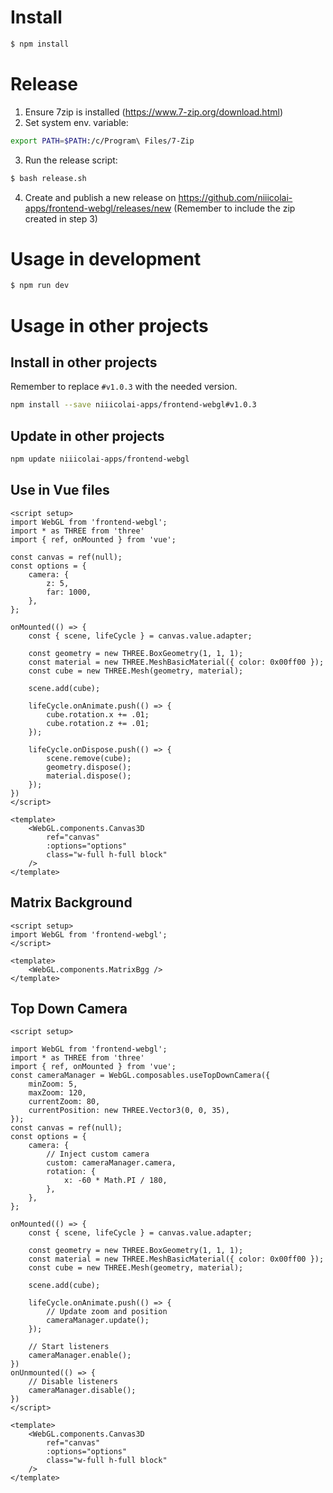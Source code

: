 # Install

```bash
$ npm install
```

# Release
1. Ensure 7zip is installed (https://www.7-zip.org/download.html)
2. Set system env. variable: 
```bash
export PATH=$PATH:/c/Program\ Files/7-Zip
```
3. Run the release script:
```bash
$ bash release.sh
```
4. Create and publish a new release on https://github.com/niiicolai-apps/frontend-webgl/releases/new (Remember to include the zip created in step 3)

# Usage in development

```bash
$ npm run dev
```

# Usage in other projects

## Install in other projects
Remember to replace `#v1.0.3` with the needed version.
```bash
npm install --save niiicolai-apps/frontend-webgl#v1.0.3
```

## Update in other projects
```bash
npm update niiicolai-apps/frontend-webgl
```

## Use in Vue files
```vue
<script setup>
import WebGL from 'frontend-webgl';
import * as THREE from 'three'
import { ref, onMounted } from 'vue';

const canvas = ref(null);
const options = {
    camera: {
        z: 5,
        far: 1000,
    },
};

onMounted(() => {
    const { scene, lifeCycle } = canvas.value.adapter;

    const geometry = new THREE.BoxGeometry(1, 1, 1);
    const material = new THREE.MeshBasicMaterial({ color: 0x00ff00 });
    const cube = new THREE.Mesh(geometry, material);

    scene.add(cube);

    lifeCycle.onAnimate.push(() => {
        cube.rotation.x += .01;
        cube.rotation.z += .01;
    });

    lifeCycle.onDispose.push(() => {
        scene.remove(cube);
        geometry.dispose();
        material.dispose();
    });
})
</script>

<template>
    <WebGL.components.Canvas3D 
        ref="canvas" 
        :options="options"
        class="w-full h-full block"
    />
</template>
```

## Matrix Background
```vue
<script setup>
import WebGL from 'frontend-webgl';
</script>

<template>
    <WebGL.components.MatrixBgg />
</template>
```

## Top Down Camera
```vue
<script setup>

import WebGL from 'frontend-webgl';
import * as THREE from 'three'
import { ref, onMounted } from 'vue';
const cameraManager = WebGL.composables.useTopDownCamera({
    minZoom: 5,
    maxZoom: 120,
    currentZoom: 80,
    currentPosition: new THREE.Vector3(0, 0, 35),
});
const canvas = ref(null);
const options = {
    camera: {
        // Inject custom camera
        custom: cameraManager.camera,
        rotation: { 
            x: -60 * Math.PI / 180, 
        },
    },
};

onMounted(() => {
    const { scene, lifeCycle } = canvas.value.adapter;

    const geometry = new THREE.BoxGeometry(1, 1, 1);
    const material = new THREE.MeshBasicMaterial({ color: 0x00ff00 });
    const cube = new THREE.Mesh(geometry, material);

    scene.add(cube);

    lifeCycle.onAnimate.push(() => {
        // Update zoom and position
        cameraManager.update();
    });

    // Start listeners
    cameraManager.enable();
})
onUnmounted(() => {
    // Disable listeners
    cameraManager.disable(); 
})
</script>

<template>
    <WebGL.components.Canvas3D 
        ref="canvas" 
        :options="options"
        class="w-full h-full block"
    />
</template>
```